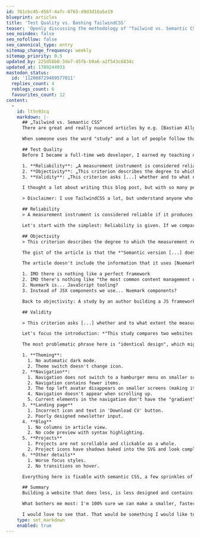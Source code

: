 ```yaml
---
id: 761cbc45-d56f-4afc-8765-d9d3d16a5e19
blueprint: articles
title: 'Test Quality vs. Bashing TailwindCSS'
teaser: 'Openly discussing the methodology of "Tailwind vs. Semantic CSS" to bring in more objectivity into the debate.'
seo_noindex: false
seo_nofollow: false
seo_canonical_type: entry
sitemap_change_frequency: weekly
sitemap_priority: 0.5
updated_by: 225d58b0-3de7-45fb-b9a6-a2f543c6834c
updated_at: 1709244933
mastodon_status:
  id: '112008729409577011'
  replies_count: 4
  reblogs_count: 6
  favourites_count: 12
content:
  -
    id: lt5n93cq
    markdown: |-
      ## „Tailwind vs. Semantic CSS“
      There are great and really nuanced articles by e.g. [Bastian Allgaier](https://bastianallgeier.com/notes/tailwind) discussing utility classes, TailwindCSS  etc. Another article is currently making the rounds: [Tailwind vs. Semantic CSS](https://nuejs.org/blog/tailwind-vs-semantic-css/), which claims to contain a *„study [that] compares two websites with identical design: the [commercial Spotlight template from developers of Tailwind](https://spotlight.tailwindui.com/)  vs the [same site with semantic CSS](https://nuejs.org/@spotlight/)“* from the article's author.

      When someone uses the word "study" and a lot of people follow that phrase, I feel really triggered to have a deeper look into it.

      ## Test Quality 
      Before I became a full-time web developer, I earned my teaching degree and a master's degree in "Media and education". My university emphasized quantitative and qualitative methodology. A lot. In my first year, I learned the three main indicators to measure the quality of quantitative tests ([translated from Uni Leipzig](https://home.uni-leipzig.de/methodenportal/guetekriterien/)):

      1. **Reliability**: „A measurement instrument is considered reliable if it produces the same results when used repeatedly under the same conditions.“
      2. **Objectivity**: „This criterion describes the degree to which the measurement results are independent of the person collecting the data.“ 
      3. **Validity**: „This criterion asks [...] whether and to what extent the measurement measures what it is supposed to measure.“

      I thought a lot about writing this blog post, but with so many people sharing the article, I really feel the urge to write down my thoughts – and measure the test quality of the "study". 

      > Disclaimer: I use TailwindCSS a lot, but understand anyone who doesn't. I have concerns about all-in utility classes and the marketing strategies of the Tailwind team. I use TailwindUI, but have never used their templates because I strongly avoid React.

      ## Reliability
      > A measurement instrument is considered reliable if it produces the same results when used repeatedly under the same conditions.

      Let's start with the simplest: Reliability is given. If we compare visits to both landing pages with exactly the same setup, the results will be the same. There will be changes due to caching, repeated page loads, switching between pages, internet connection, etc. – but overall the measurements are repeatable.

      ## Objectivity
      > This criterion describes the degree to which the measurement results are independent of the person collecting the data.

      The gist of the article is that the *"Semantic version [...] does not require JavaScript bundlers / tooling"*. Later, the article describes that *„[with] the semantic version, we can use Markdown in place of the custom JSX component because the generated HTML is semantic“*.

      The article doesn't include the information that it uses [Nuemark](https://nuejs.org/blog/introducing-nuemark/), *"a standalone library that works under Bun, Node, and Deno"*, written by the author himself. It *"comes with a set of built-in components aimed at addressing the most common content management use cases"* and is part of Nue, which the author markets as *"A perfect framework"*.

      1. IMO there is nothing like a perfect framework
      2. IMO there's nothing like "the most common content management use cases".
      2. Nuemark is... JavaScript tooling?
      3. Instead of JSX components we use... Nuemark components?

      Back to objectivity: A study by an author building a JS framework that focuses on a "semantic first" approach and has a "design system" on the roadmap feels biased to me – and leaving out information to make a point definitely reduces objectivity.

      ## Validity

      > This criterion asks [...] whether and to what extent the measurement measures what it is supposed to measure.

      Let's focus the introduction: *"This study compares two websites of identical design: the commercial Spotlight template by the developers of Tailwind vs. the same site using semantic CSS"*.

      The most problematic phrase here is "identical design", which might be the reason why the article has been shared so many times. Let me give a short list of things I found during a 10 minutes analysis that are not "identical":

      1. **Theming**:
      	1. No automatic dark mode.
      	2. Theme switch doesn't change icon.
      2. **Navigation**:
      	1. Navigation does not switch to a hamburger menu on smaller screens.
      	2. Navigation contains fewer items.
      	3. The top left avatar disappears on smaller screens (making it impossible to return to the main page).
      	4. Navigation doesn't appear when scrolling up.
      	5. Current elements in the navigation don't have the "gradient" border.
      3. **Landing page** 
      	1. Incorrect icon and text in 'Download CV' button.
      	2. Poorly designed newsletter input.
      4. **Blog**
      	1. No columns in article view.
      	2. No code preview with syntax highlighting.
      5. **Projects**
      	1. Projects are not scrollable and clickable as a whole.
      	2. Project icons have shadows baked into the SVG and look completely different.
      6. **Other details**
      	1. Worse focus styles.
      	2. No transitions on hover.

      Everything here is fixable with semantic CSS, a few sprinkles of JS - and maybe sometimes a wrapper `div`. But for now, the pages are not "identical", so the comparison doesn't measure *"what it's supposed to measure"* and is therefore invalid.

      ## Summary
      Building a website that does less, is less designed and contains glitches is of course smaller and more performant. While **reliability** of the comparison is given, this violates its **validity**. In addition skipping information (like the usage of Nuemark) reduces **objectivity**.

      What bothers me most: I'm 100% sure we can make a smaller, faster site without TailwindCSS and especially without Next.js. Maybe not *"8x smaller"*, maybe not without additional *"bundlers / tooling"*. But for that we would need more objective and valid test environments. This could be, for example, a GitHub repo that contains a lot (!) of visual regression and performance tests where the original website is the baseline.

      I would love to see that. That would be something I would like to share, discuss and learn from. But until that happens, I will at least stick to reliable, neutral facts and try to openly discuss things that could lead to misinformation. There's far too much of that already. 🙏🏻
    type: set_markdown
    enabled: true
---
```

